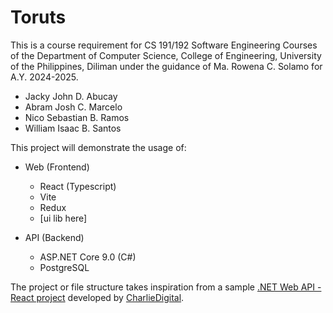 # Toruts

This is a course requirement for CS 191/192 Software Engineering Courses of the Department of Computer Science, College of Engineering, University of the Philippines, Diliman under the guidance of Ma. Rowena C. Solamo for A.Y. 2024-2025.

- Jacky John D. Abucay
- Abram Josh C. Marcelo
- Nico Sebastian B. Ramos
- William Isaac B. Santos


This project will demonstrate the usage of:

- Web (Frontend)
    - React (Typescript)
    - Vite 
    - Redux
    - [ui lib here]

- API (Backend)
    - ASP.NET Core 9.0 (C#)
    - PostgreSQL

The project or file structure takes inspiration from a sample [.NET Web API - React project](https://github.com/CharlieDigital/dn6-mongo-react-valtio) developed by [CharlieDigital](https://github.com/CharlieDigital). 
